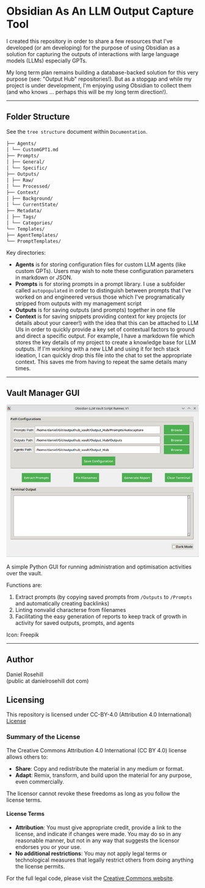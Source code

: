 # Obsidian As An LLM Output Capture Tool

I created this repository in order to share a few resources that I've developed (or am developing) for the purpose of using Obsidian as a solution for capturing the outputs of interactions with large language models (LLMs) especially GPTs. 

My long term plan remains building a database-backed solution for this very purpose (see: "Output Hub" repositories!). But as a stopgap and while my project is under development, I'm enjoying using Obsidian to collect them (and who knows ... perhaps this will be my long term direction!).

---

## Folder Structure

See the `tree structure`  document within `Documentation`.

```
├── Agents/
│ └── CustomGPT1.md
├── Prompts/
│ ├── General/
│ └── Specific/
├── Outputs/
│ ├── Raw/
│ └── Processed/
├── Context/
│ ├── Background/
│ └── CurrentState/
├── Metadata/
│ ├── Tags/
│ └── Categories/
└── Templates/
├── AgentTemplates/
└── PromptTemplates/
```

Key directories:

- **Agents** is for storing configuration files for custom LLM agents (like custom GPTs). Users may wish to note these configuration parameters in markdown or JSON.
- **Prompts** is for storing prompts in a prompt library. I use a subfolder called `autopopulated` in order to distinguish between prompts that I've worked on and engineered versus those which I've programatically stripped from outputs with my management script
-  **Outputs** is for saving outputs (and prompts) together in one file
-  **Context** is for saving snippets providing context for key projects (or details about your career!) with the idea that this can be attached to LLM UIs in order to quickly provide a key set of contextual factors to ground and direct a specific output. For example, I have a markdown file which stores the key details of my project to create a knowledge base for LLM outputs. If I'm working with a new LLM and using it for tech stack ideation, I can quickly drop this file into the chat to set the appropriate context. This saves me from having to repeat the same details many times.

---

## Vault Manager GUI

![alt text](Screenshots/1.png)

A simple Python GUI for running administration and optimisation activities over the vault.

Functions are:

1) Extract prompts (by copying saved prompts from `/Outputs` to `/Prompts` and automatically creating backlinks)
2) Linting nonvalid characterse from filenames
3) Facilitating the easy generation of reports to keep track of growth in activity for saved outputs, prompts, and agents

Icon: Freepik
 
---

## Author

Daniel Rosehill  
(public at danielrosehill dot com)

## Licensing

This repository is licensed under CC-BY-4.0 (Attribution 4.0 International) 
[License](https://creativecommons.org/licenses/by/4.0/)

### Summary of the License
The Creative Commons Attribution 4.0 International (CC BY 4.0) license allows others to:
- **Share**: Copy and redistribute the material in any medium or format.
- **Adapt**: Remix, transform, and build upon the material for any purpose, even commercially.

The licensor cannot revoke these freedoms as long as you follow the license terms.

#### License Terms
- **Attribution**: You must give appropriate credit, provide a link to the license, and indicate if changes were made. You may do so in any reasonable manner, but not in any way that suggests the licensor endorses you or your use.
- **No additional restrictions**: You may not apply legal terms or technological measures that legally restrict others from doing anything the license permits.

For the full legal code, please visit the [Creative Commons website](https://creativecommons.org/licenses/by/4.0/legalcode).